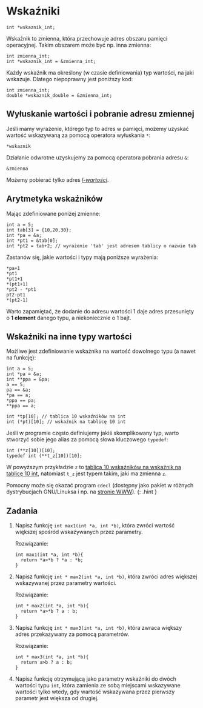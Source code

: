 Wskaźniki
=========================

    int *wskaznik_int;

Wskaźnik to zmienna, która przechowuje adres
obszaru pamięci operacyjnej.
Takim obszarem może być np. inna zmienna:

    int zmienna_int;
    int *wskaznik_int = &zmienna_int;

Każdy wskaźnik ma określony (w czasie definiowania) typ wartości,
na jaki wskazuje.
Dlatego niepoprawny jest poniższy kod:

    int zmienna_int;
    double *wskaznik_double = &zmienna_int;


Wyłuskanie wartości i pobranie adresu zmiennej
-------------------------
Jeśli mamy wyrażenie, którego typ to adres w pamięci,
możemy uzyskać wartość wskazywaną za pomocą operatora wyłuskania `*`:

    *wskaznik

Działanie odwrotne uzyskujemy za pomocą operatora pobrania adresu `&`:

    &zmienna

Możemy pobierać tylko adres *[l-wartości][l_wartosc]*.

[l_wartosc]: http://pl.wikipedia.org/wiki/L-warto%C5%9B%C4%87


Arytmetyka wskaźników
-------------------------
Mając zdefiniowane poniżej zmienne:

    int a = 5;
    int tab[3] = {10,20,30};
    int *pa = &a;
    int *pt1 = &tab[0];
    int *pt2 = tab+2; // wyrażenie 'tab' jest adresem tablicy o nazwie tab

Zastanów się, jakie wartości i typy mają poniższe wyrażenia:

    *pa+1
    *pt1
    *pt1+1
    *(pt1+1)
    *pt2 - *pt1
    pt2-pt1
    *(pt2-1)

Warto zapamiętać, że dodanie do adresu wartości 1 daje adres
przesunięty o **1 element** danego typu, a niekoniecznie o 1 bajt.


Wskaźniki na inne typy wartości
-------------------------
Możliwe jest zdefiniowanie wskaźnika na wartość dowolnego typu (a nawet na funkcję):

    int a = 5;
    int *pa = &a;
    int **ppa = &pa;
    a == 5;
    pa == &a;
    *pa == a;
    *ppa == pa;
    **ppa == a;

    int *tp[10]; // tablica 10 wskaźników na int
    int (*pt)[10]; // wskaźnik na tablicę 10 int

Jeśli w programie często definiujemy jakiś skomplikowany typ,
warto stworzyć sobie jego alias za pomocą słowa kluczowego `typedef`:

    int (**z[10])[10];
    typedef int (**t_z[10])[10];

W powyższym przykładzie `z` to [tablica 10 wskaźników na wskaźnik na tablicę 10 int][deklaracja_1],
natomiast `t_z` jest typem takim, jaki ma zmienna `z`.

Pomocny może się okazać program `cdecl` (dostępny jako pakiet
w różnych dystrybucjach GNU/Linuksa i np. na [stronie WWW][cdecl_online]).
{: .hint }

[deklaracja_1]: http://cdecl.ridiculousfish.com/?q=explain+int+%28**z%5B10%5D%29%5B10%5D
[cdecl_online]: http://cdecl.ridiculousfish.com/


Zadania
-------------------------

1.  Napisz funkcję `int max1(int *a, int *b)`, która zwróci wartość
    większej spośród wskazywanych przez parametry.

    Rozwiązanie:

        int max1(int *a, int *b){
          return *a>*b ? *a : *b;
        }

2.  Napisz funkcję `int * max2(int *a, int *b)`, która zwróci adres
    większej wskazywanej przez parametry wartości.

    Rozwiązanie:

        int * max2(int *a, int *b){
          return *a>*b ? a : b;
        }

3.  Napisz funkcję `int * max3(int *a, int *b)`, która zwraca większy adres
    przekazywany za pomocą parametrów.

    Rozwiązanie:

        int * max3(int *a, int *b){
          return a>b ? a : b;
        }

4.  Napisz funkcję otrzymującą jako parametry
    wskaźniki do dwóch wartości typu `int`,
    która zamienia ze sobą miejscami wskazywane
    wartości tylko wtedy, gdy wartość wskazywana
    przez pierwszy parametr jest większa od drugiej.

